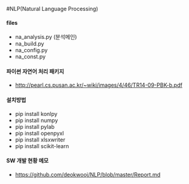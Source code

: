 #NLP(Natural Language Processing)

#### files
  - na_analysis.py (분석메인)
  - na_build.py
  - na_config.py
  - na_const.py

#### 파이썬 자연어 처리 패키지
  - http://pearl.cs.pusan.ac.kr/~wiki/images/4/46/TR14-09-PBK-b.pdf

#### 설치방법
  - pip install konlpy
  - pip install numpy
  - pip install pylab
  - pip install openpyxl
  - pip install xlsxwriter
  - pip install scikit-learn

#### SW 개발 현황 메모
  - https://github.com/deokwooj/NLP/blob/master/Report.md
